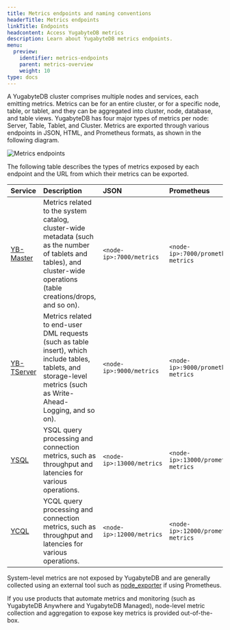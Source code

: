 ```yaml
---
title: Metrics endpoints and naming conventions
headerTitle: Metrics endpoints
linkTitle: Endpoints
headcontent: Access YugabyteDB metrics
description: Learn about YugabyteDB metrics endpoints.
menu:
  preview:
    identifier: metrics-endpoints
    parent: metrics-overview
    weight: 10
type: docs
---
```


A YugabyteDB cluster comprises multiple nodes and services, each emitting metrics. Metrics can be for an entire cluster, or for a specific node, table, or tablet, and they can be aggregated into cluster, node, database, and table views. YugabyteDB has four major types of metrics per node: Server, Table, Tablet, and Cluster. Metrics are exported through various endpoints in JSON, HTML, and Prometheus formats, as shown in the following diagram.

![Metrics endpoints](/images/manage/monitor/metrics-endpoints.png)

The following table describes the types of metrics exposed by each endpoint and the URL from which their metrics can be exported.

| Service | Description | JSON | Prometheus |
| :------------ | :---------- | :------- | :--- |
| [YB-Master](../../../architecture/concepts/yb-master/) | Metrics related to the system catalog, cluster-wide metadata (such as the number of tablets and tables), and cluster-wide operations (table creations/drops, and so on). | `<node-ip>:7000/metrics` | `<node-ip>:7000/prometheus-metrics` |
| [YB-TServer](../../../architecture/concepts/yb-tserver/) | Metrics related to end-user DML requests (such as table insert), which include tables, tablets, and storage-level metrics (such as Write-Ahead-Logging, and so on). | `<node-ip>:9000/metrics` | `<node-ip>:9000/prometheus-metrics` |
| [YSQL](../../../api/ysql/) | YSQL query processing and connection metrics, such as throughput and latencies for various operations. | `<node-ip>:13000/metrics` | `<node-ip>:13000/prometheus-metrics` |
| [YCQL](../../../api/ycql/) | YCQL query processing and connection metrics, such as throughput and latencies for various operations. | `<node-ip>:12000/metrics` | `<node-ip>:12000/prometheus-metrics` |

System-level metrics are not exposed by YugabyteDB and are generally collected using an external tool such as [node_exporter](https://prometheus.io/docs/guides/node-exporter/) if using Prometheus.

If you use products that automate metrics and monitoring (such as YugabyteDB Anywhere and YugabyteDB Managed), node-level metric collection and aggregation to expose key metrics is provided out-of-the-box.
